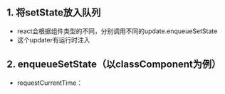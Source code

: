 ## 1. 将setState放入队列

- react会根据组件类型的不同，分别调用不同的update.enqueueSetState
- 这个updater有运行时注入

## 2. enqueueSetState（以classComponent为例）
- requestCurrentTime：